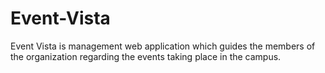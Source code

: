 # Event-Vista
Event Vista is management web application which guides the members of the organization regarding the events taking place in the campus.
